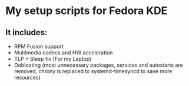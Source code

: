 # My setup scripts for Fedora KDE
## It includes:
- RPM Fusion support
- Multimedia codecs and HW acceleration
- TLP + Sleep fix (For my Laptop)
- Debloating (most unnecessary packages, services and autostarts are removed, chrony is replaced to systemd-timesyncd to save more resources)
